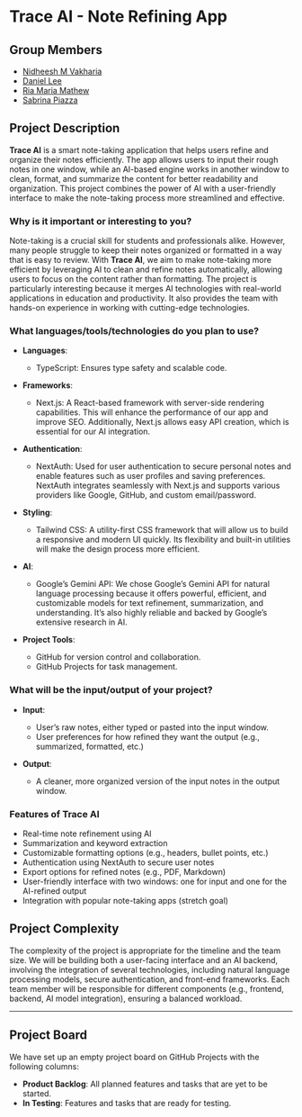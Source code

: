 # Trace AI - Note Refining App

## Group Members
- [Nidheesh M Vakharia](https://github.com/yourgithubprofile)
- [Daniel Lee](https://github.com/d-leeee)
- [Ria Maria Mathew](https://github.com/ria0516)
- [Sabrina Piazza](https://github.com/Sabrinapiazza)

## Project Description
**Trace AI** is a smart note-taking application that helps users refine and organize their notes efficiently. The app allows users to input their rough notes in one window, while an AI-based engine works in another window to clean, format, and summarize the content for better readability and organization. This project combines the power of AI with a user-friendly interface to make the note-taking process more streamlined and effective.

### Why is it important or interesting to you?
Note-taking is a crucial skill for students and professionals alike. However, many people struggle to keep their notes organized or formatted in a way that is easy to review. With **Trace AI**, we aim to make note-taking more efficient by leveraging AI to clean and refine notes automatically, allowing users to focus on the content rather than formatting. The project is particularly interesting because it merges AI technologies with real-world applications in education and productivity. It also provides the team with hands-on experience in working with cutting-edge technologies.

### What languages/tools/technologies do you plan to use?
- **Languages**: 
  - TypeScript: Ensures type safety and scalable code.
  
- **Frameworks**:
  - Next.js: A React-based framework with server-side rendering capabilities. This will enhance the performance of our app and improve SEO. Additionally, Next.js allows easy API creation, which is essential for our AI integration.
  
- **Authentication**:
  - NextAuth: Used for user authentication to secure personal notes and enable features such as user profiles and saving preferences. NextAuth integrates seamlessly with Next.js and supports various providers like Google, GitHub, and custom email/password.

- **Styling**:
  - Tailwind CSS: A utility-first CSS framework that will allow us to build a responsive and modern UI quickly. Its flexibility and built-in utilities will make the design process more efficient.

- **AI**:
  - Google’s Gemini API: We chose Google’s Gemini API for natural language processing because it offers powerful, efficient, and customizable models for text refinement, summarization, and understanding. It’s also highly reliable and backed by Google’s extensive research in AI.

- **Project Tools**:
  - GitHub for version control and collaboration.
  - GitHub Projects for task management.

### What will be the input/output of your project?
- **Input**: 
  - User’s raw notes, either typed or pasted into the input window.
  - User preferences for how refined they want the output (e.g., summarized, formatted, etc.)
  
- **Output**: 
  - A cleaner, more organized version of the input notes in the output window.

### Features of Trace AI
- Real-time note refinement using AI
- Summarization and keyword extraction
- Customizable formatting options (e.g., headers, bullet points, etc.)
- Authentication using NextAuth to secure user notes
- Export options for refined notes (e.g., PDF, Markdown)
- User-friendly interface with two windows: one for input and one for the AI-refined output
- Integration with popular note-taking apps (stretch goal)

## Project Complexity
The complexity of the project is appropriate for the timeline and the team size. We will be building both a user-facing interface and an AI backend, involving the integration of several technologies, including natural language processing models, secure authentication, and front-end frameworks. Each team member will be responsible for different components (e.g., frontend, backend, AI model integration), ensuring a balanced workload.

---

## Project Board
We have set up an empty project board on GitHub Projects with the following columns:
- **Product Backlog**: All planned features and tasks that are yet to be started.
- **In Testing**: Features and tasks that are ready for testing.


 
